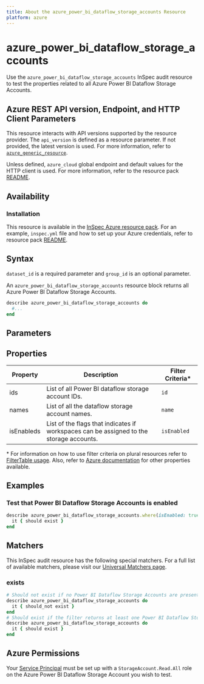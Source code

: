 ```yaml
---
title: About the azure_power_bi_dataflow_storage_accounts Resource
platform: azure
---
```


# azure_power_bi_dataflow_storage_accounts

Use the `azure_power_bi_dataflow_storage_accounts` InSpec audit resource to test the properties related to all Azure Power BI Dataflow Storage Accounts.

## Azure REST API version, Endpoint, and HTTP Client Parameters

This resource interacts with API versions supported by the resource provider. The `api_version` is defined as a resource parameter.
If not provided, the latest version is used. For more information, refer to [`azure_generic_resource`](azure_generic_resource.md).

Unless defined, `azure_cloud` global endpoint and default values for the HTTP client is used. For more information, refer to the resource pack [README](../../README.md).

## Availability

### Installation

This resource is available in the [InSpec Azure resource pack](https://github.com/inspec/inspec-azure). For an example, `inspec.yml` file and how to set up your Azure credentials, refer to resource pack [README](../../README.md#Service-Principal).

## Syntax
`dataset_id` is a required parameter and `group_id` is an optional parameter.

An `azure_power_bi_dataflow_storage_accounts` resource block returns all Azure Power BI Dataflow Storage Accounts.

```ruby
describe azure_power_bi_dataflow_storage_accounts do
  #...
end
```

## Parameters

## Properties

|Property         | Description                                                            | Filter Criteria<superscript>*</superscript> |
|-----------------|------------------------------------------------------------------------|------------------|
| ids             | List of all Power BI dataflow storage account IDs.                     | `id`             |
| names           | List of all the dataflow storage account names.                        | `name`           |
| isEnableds      | List of the flags that indicates if workspaces can be assigned to the storage accounts.| `isEnabled` |

<superscript>*</superscript> For information on how to use filter criteria on plural resources refer to [FilterTable usage](https://github.com/inspec/inspec/blob/master/dev-docs/filtertable-usage.md).
Also, refer to [Azure documentation](https://docs.microsoft.com/en-us/rest/api/power-bi/dataflow-storage-accounts/get-dataflow-storage-accounts) for other properties available.

## Examples

### Test that Power BI Dataflow Storage Accounts is enabled 

```ruby
describe azure_power_bi_dataflow_storage_accounts.where(isEnabled: true) do
  it { should exist }
end
```

## Matchers

This InSpec audit resource has the following special matchers. For a full list of available matchers, please visit our [Universal Matchers page](https://www.inspec.io/docs/reference/matchers/).

### exists

```ruby
# Should not exist if no Power BI Dataflow Storage Accounts are present
describe azure_power_bi_dataflow_storage_accounts do
  it { should_not exist }
end
# Should exist if the filter returns at least one Power BI Dataflow Storage Accounts
describe azure_power_bi_dataflow_storage_accounts do
  it { should exist }
end
```

## Azure Permissions
Your [Service Principal](https://docs.microsoft.com/en-us/azure/azure-resource-manager/resource-group-create-service-principal-portal) must be set up with a `StorageAccount.Read.All` role on the Azure Power BI Dataflow Storage Account you wish to test.